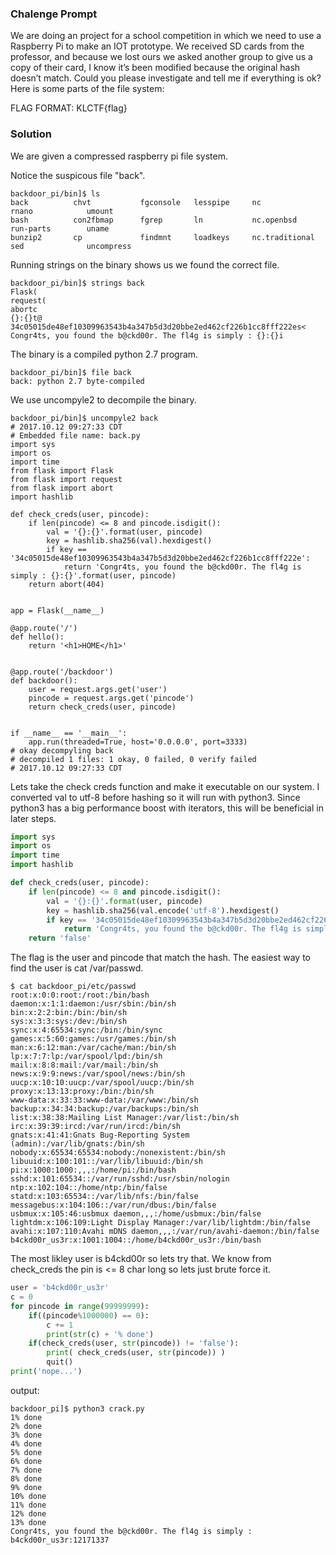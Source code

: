 ### Chalenge Prompt
We are doing an project for a school competition in which we need to use a Raspberry Pi to make an IOT prototype. We received SD cards from the professor, and because we lost ours we asked another group to give us a copy of their card, I know it’s been modified because the original hash doesn’t match. Could you please investigate and tell me if everything is ok? Here is some parts of the file system:

FLAG FORMAT: KLCTF{flag}
### Solution
We are given a compressed raspberry pi file system.

Notice the suspicous file "back".
```
backdoor_pi/bin]$ ls
back          chvt           fgconsole   lesspipe     nc              rnano            umount
bash          con2fbmap      fgrep       ln           nc.openbsd      run-parts        uname
bunzip2       cp             findmnt     loadkeys     nc.traditional  sed              uncompress
```

Running strings on the binary shows us we found the correct file.
```
backdoor_pi/bin]$ strings back
Flask(
request(
abortc
{}:{}t@
34c05015de48ef10309963543b4a347b5d3d20bbe2ed462cf226b1cc8fff222es<
Congr4ts, you found the b@ckd00r. The fl4g is simply : {}:{}i
```

The binary is a compiled python 2.7 program.
```
backdoor_pi/bin]$ file back
back: python 2.7 byte-compiled
```

We use uncompyle2 to decompile the binary.
```
backdoor_pi/bin]$ uncompyle2 back 
# 2017.10.12 09:27:33 CDT
# Embedded file name: back.py
import sys
import os
import time
from flask import Flask
from flask import request
from flask import abort
import hashlib

def check_creds(user, pincode):
    if len(pincode) <= 8 and pincode.isdigit():
        val = '{}:{}'.format(user, pincode)
        key = hashlib.sha256(val).hexdigest()
        if key == '34c05015de48ef10309963543b4a347b5d3d20bbe2ed462cf226b1cc8fff222e':
            return 'Congr4ts, you found the b@ckd00r. The fl4g is simply : {}:{}'.format(user, pincode)
    return abort(404)


app = Flask(__name__)

@app.route('/')
def hello():
    return '<h1>HOME</h1>'


@app.route('/backdoor')
def backdoor():
    user = request.args.get('user')
    pincode = request.args.get('pincode')
    return check_creds(user, pincode)


if __name__ == '__main__':
    app.run(threaded=True, host='0.0.0.0', port=3333)
# okay decompyling back 
# decompiled 1 files: 1 okay, 0 failed, 0 verify failed
# 2017.10.12 09:27:33 CDT

```

Lets take the check creds function and make it executable on our system.
I converted val to utf-8 before hashing so it will run with python3. Since python3 has a big performance boost with iterators, this will be
beneficial in later steps.
```py
import sys
import os
import time
import hashlib

def check_creds(user, pincode):
    if len(pincode) <= 8 and pincode.isdigit():
        val = '{}:{}'.format(user, pincode)
        key = hashlib.sha256(val.encode('utf-8').hexdigest()
        if key == '34c05015de48ef10309963543b4a347b5d3d20bbe2ed462cf226b1cc8fff222e':
            return 'Congr4ts, you found the b@ckd00r. The fl4g is simply : {}:{}'.format(user, pincode)
    return 'false'

```
The flag is the user and pincode that match the hash. The easiest way to find the user is cat /var/passwd.
```
$ cat backdoor_pi/etc/passwd
root:x:0:0:root:/root:/bin/bash
daemon:x:1:1:daemon:/usr/sbin:/bin/sh
bin:x:2:2:bin:/bin:/bin/sh
sys:x:3:3:sys:/dev:/bin/sh
sync:x:4:65534:sync:/bin:/bin/sync
games:x:5:60:games:/usr/games:/bin/sh
man:x:6:12:man:/var/cache/man:/bin/sh
lp:x:7:7:lp:/var/spool/lpd:/bin/sh
mail:x:8:8:mail:/var/mail:/bin/sh
news:x:9:9:news:/var/spool/news:/bin/sh
uucp:x:10:10:uucp:/var/spool/uucp:/bin/sh
proxy:x:13:13:proxy:/bin:/bin/sh
www-data:x:33:33:www-data:/var/www:/bin/sh
backup:x:34:34:backup:/var/backups:/bin/sh
list:x:38:38:Mailing List Manager:/var/list:/bin/sh
irc:x:39:39:ircd:/var/run/ircd:/bin/sh
gnats:x:41:41:Gnats Bug-Reporting System (admin):/var/lib/gnats:/bin/sh
nobody:x:65534:65534:nobody:/nonexistent:/bin/sh
libuuid:x:100:101::/var/lib/libuuid:/bin/sh
pi:x:1000:1000:,,,:/home/pi:/bin/bash
sshd:x:101:65534::/var/run/sshd:/usr/sbin/nologin
ntp:x:102:104::/home/ntp:/bin/false
statd:x:103:65534::/var/lib/nfs:/bin/false
messagebus:x:104:106::/var/run/dbus:/bin/false
usbmux:x:105:46:usbmux daemon,,,:/home/usbmux:/bin/false
lightdm:x:106:109:Light Display Manager:/var/lib/lightdm:/bin/false
avahi:x:107:110:Avahi mDNS daemon,,,:/var/run/avahi-daemon:/bin/false
b4ckd00r_us3r:x:1001:1004::/home/b4ckd00r_us3r:/bin/bash
```

The most likley user is b4ckd00r so lets try that. We know from check_creds the pin is <= 8 char long so lets just 
brute force it.

```py
user = 'b4ckd00r_us3r'
c = 0
for pincode in range(99999999):
	if((pincode%1000000) == 0):
		c += 1
		print(str(c) + '% done')
	if(check_creds(user, str(pincode)) != 'false'):
		print( check_creds(user, str(pincode)) )
		quit()
print('nope...')
```

output:
```
backdoor_pi]$ python3 crack.py 
1% done
2% done
3% done
4% done
5% done
6% done
7% done
8% done
9% done
10% done
11% done
12% done
13% done
Congr4ts, you found the b@ckd00r. The fl4g is simply : b4ckd00r_us3r:12171337
```



